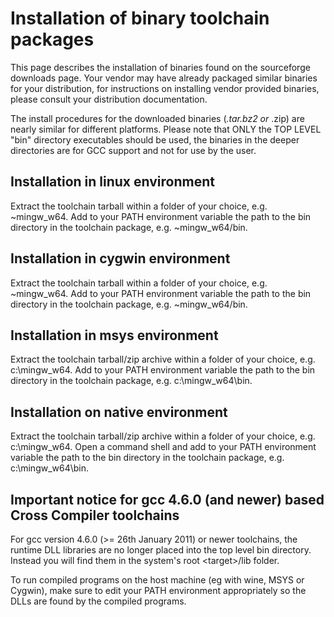 # Installation of binary toolchain packages

This page describes the installation of binaries found on the
sourceforge downloads page. Your vendor may have already packaged
similar binaries for your distribution, for instructions on installing
vendor provided binaries, please consult your distribution
documentation.

The install procedures for the downloaded binaries (*.tar.bz2 or* .zip)
are nearly similar for different platforms. Please note that ONLY the
TOP LEVEL "bin" directory executables should be used, the binaries in
the deeper directories are for GCC support and not for use by the user.

## Installation in linux environment

Extract the toolchain tarball within a folder of your choice, e.g.
~mingw\_w64. Add to your PATH environment variable the path to the bin
directory in the toolchain package, e.g. ~mingw\_w64/bin.

## Installation in cygwin environment

Extract the toolchain tarball within a folder of your choice, e.g.
~mingw\_w64. Add to your PATH environment variable the path to the bin
directory in the toolchain package, e.g. ~mingw\_w64/bin.

## Installation in msys environment

Extract the toolchain tarball/zip archive within a folder of your
choice, e.g. c:\\mingw\_w64. Add to your PATH environment variable the
path to the bin directory in the toolchain package, e.g.
c:\\mingw\_w64\\bin.

## Installation on native environment

Extract the toolchain tarball/zip archive within a folder of your
choice, e.g. c:\\mingw\_w64. Open a command shell and add to your PATH
environment variable the path to the bin directory in the toolchain
package, e.g. c:\\mingw\_w64\\bin.

## Important notice for gcc 4.6.0 (and newer) based Cross Compiler toolchains

For gcc version 4.6.0 (&gt;= 26th January 2011) or newer toolchains, the
runtime DLL libraries are no longer placed into the top level bin
directory. Instead you will find them in the system's root
&lt;target&gt;/lib folder.

To run compiled programs on the host machine (eg with wine, MSYS or
Cygwin), make sure to edit your PATH environment appropriately so the
DLLs are found by the compiled programs.